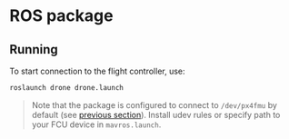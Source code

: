 # ROS package

## Running

To start connection to the flight controller, use:

```bash
roslaunch drone drone.launch
```

> Note that the package is configured to connect to `/dev/px4fmu` by default (see [previous section](#manual-installation)). Install udev rules or specify path to your FCU device in `mavros.launch`.
